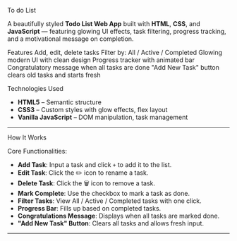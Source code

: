  To do List

A beautifully styled **Todo List Web App** built with **HTML**, **CSS**, and **JavaScript** — featuring glowing UI effects, task filtering, progress tracking, and a motivational message on completion.

Features
 Add, edit, delete tasks
 Filter by: All / Active / Completed
 Glowing modern UI with clean design
 Progress tracker with animated bar
 Congratulatory message when all tasks are done
 "Add New Task" button clears old tasks and starts fresh
 
Technologies Used

- **HTML5** – Semantic structure
- **CSS3** – Custom styles with glow effects, flex layout
- **Vanilla JavaScript** – DOM manipulation, task management

---
 How It Works

 Core Functionalities:

- **Add Task**: Input a task and click `+` to add it to the list.
- **Edit Task**: Click the ✏️ icon to rename a task.
- **Delete Task**: Click the 🗑️ icon to remove a task.
- **Mark Complete**: Use the checkbox to mark a task as done.
- **Filter Tasks**: View All / Active / Completed tasks with one click.
- **Progress Bar**: Fills up based on completed tasks.
- **Congratulations Message**: Displays when all tasks are marked done.
- **"Add New Task" Button**: Clears all tasks and allows fresh input.

---


